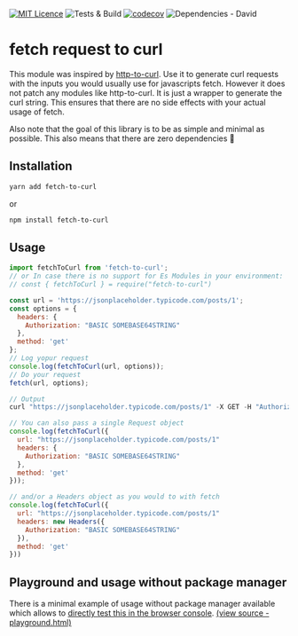 [![MIT Licence](https://badges.frapsoft.com/os/mit/mit.svg?v=103)](https://opensource.org/licenses/mit-license.php)
![Tests & Build](https://github.com/leoek/fetch-to-curl/workflows/Test%20&%20Build/badge.svg)
[![codecov](https://codecov.io/gh/leoek/fetch-to-curl/branch/master/graph/badge.svg?token=K9L7Q3K1CL)](https://codecov.io/gh/leoek/fetch-to-curl)
![Dependencies - David](https://david-dm.org/leoek/fetch-to-curl.svg)


# fetch request to curl

This module was inspired by [http-to-curl](https://github.com/drgx/http-to-curl). Use it to generate curl requests with the inputs you would usually use for javascripts fetch. However it does not patch any modules like http-to-curl. It is just a wrapper to generate the curl string. This ensures that there are no side effects with your actual usage of fetch.

Also note that the goal of this library is to be as simple and minimal as possible. This also means that there are zero dependencies :tada:

## Installation

```sh
yarn add fetch-to-curl
```

or

```sh
npm install fetch-to-curl
```

## Usage

```js
import fetchToCurl from 'fetch-to-curl';
// or In case there is no support for Es Modules in your environment:
// const { fetchToCurl } = require("fetch-to-curl")

const url = 'https://jsonplaceholder.typicode.com/posts/1';
const options = {
  headers: {
    Authorization: "BASIC SOMEBASE64STRING"
  },
  method: 'get'
};
// Log yopur request
console.log(fetchToCurl(url, options));
// Do your request
fetch(url, options);

// Output
curl "https://jsonplaceholder.typicode.com/posts/1" -X GET -H "Authorization: BASIC SOMEBASE64STRING"

// You can also pass a single Request object 
console.log(fetchToCurl({
  url: "https://jsonplaceholder.typicode.com/posts/1"
  headers: {
    Authorization: "BASIC SOMEBASE64STRING"
  },
  method: 'get'
}));

// and/or a Headers object as you would to with fetch
console.log(fetchToCurl({
  url: "https://jsonplaceholder.typicode.com/posts/1"
  headers: new Headers({
    Authorization: "BASIC SOMEBASE64STRING"
  }),
  method: 'get'
}))

```

## Playground and usage without package manager

There is a minimal example of usage without package manager available which allows to [directly test this in the browser console](https://leoek.github.io/fetch-to-curl/playground.html). [(view source - playground.html)](https://github.com/leoek/fetch-to-curl/blob/master/playground.html)

